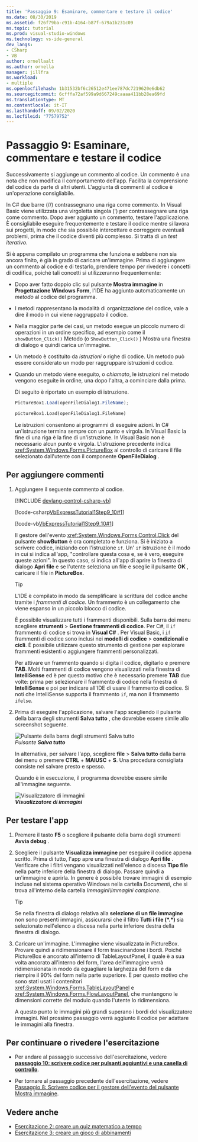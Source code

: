 ```yaml
---
title: 'Passaggio 9: Esaminare, commentare e testare il codice'
ms.date: 08/30/2019
ms.assetid: f26f79ba-c91b-4164-b87f-679a1b231c09
ms.topic: tutorial
ms.prod: visual-studio-windows
ms.technology: vs-ide-general
dev_langs:
- CSharp
- VB
author: ornellaalt
ms.author: ornella
manager: jillfra
ms.workload:
- multiple
ms.openlocfilehash: 1b31532bf6c26512e471ee787dc7219620e6db62
ms.sourcegitcommit: 6cfffa72af599a9d667249caaaa411bb28ea69fd
ms.translationtype: MT
ms.contentlocale: it-IT
ms.lasthandoff: 09/02/2020
ms.locfileid: "77579752"
---
```

# <a name="step-9-review-comment-and-test-your-code"></a>Passaggio 9: Esaminare, commentare e testare il codice

Successivamente si aggiunge un commento al codice. Un commento è una nota che non modifica il comportamento dell'app. Facilita la comprensione del codice da parte di altri utenti. L'aggiunta di commenti al codice è un'operazione consigliabile.

In C# due barre (//) contrassegnano una riga come commento. In Visual Basic viene utilizzata una virgoletta singola (') per contrassegnare una riga come commento. Dopo aver aggiunto un commento, testare l'applicazione. È consigliabile eseguire frequentemente e testare il codice mentre si lavora sui progetti, in modo che sia possibile intercettare e correggere eventuali problemi, prima che il codice diventi più complesso. Si tratta di un *test iterativo*.

Si è appena compilato un programma che funziona e sebbene non sia ancora finito, è già in grado di caricare un'immagine. Prima di aggiungere un commento al codice e di testarlo, prendere tempo per rivedere i concetti di codifica, poiché tali concetti si utilizzeranno frequentemente:

- Dopo aver fatto doppio clic sul pulsante **Mostra immagine** in **Progettazione Windows Form**, l'IDE ha aggiunto automaticamente un *metodo* al codice del programma.

- I metodi rappresentano la modalità di organizzazione del codice, vale a dire il modo in cui viene raggruppato il codice.

- Nella maggior parte dei casi, un metodo esegue un piccolo numero di operazioni in un ordine specifico, ad esempio come il `showButton_Click()` Metodo (o `ShowButton_Click()` ) Mostra una finestra di dialogo e quindi carica un'immagine.

- Un metodo è costituito da *istruzioni* o righe di codice. Un metodo può essere considerato un modo per raggruppare istruzioni d codice.

- Quando un metodo viene eseguito, o *chiamato*, le istruzioni nel metodo vengono eseguite in ordine, una dopo l'altra, a cominciare dalla prima.

   Di seguito è riportato un esempio di istruzione.

  ```csharp
  PictureBox1.Load(openFileDialog1.FileName);
  ```

  ```vb
  pictureBox1.Load(openFileDialog1.FileName)
  ```

   Le istruzioni consentono ai programmi di eseguire azioni. In C# un'istruzione termina sempre con un punto e virgola. In Visual Basic la fine di una riga è la fine di un'istruzione. In Visual Basic non è necessario alcun punto e virgola. L'istruzione precedente indica <xref:System.Windows.Forms.PictureBox> al controllo di caricare il file selezionato dall'utente con il componente **OpenFileDialog** .

## <a name="to-add-comments"></a>Per aggiungere commenti

1. Aggiungere il seguente commento al codice.

     [!INCLUDE [devlang-control-csharp-vb](./includes/devlang-control-csharp-vb.md)]

     [!code-csharp[VbExpressTutorial1Step9_10#1](../ide/codesnippet/CSharp/step-9-review-comment-and-test-your-code_1.cs)]

     [!code-vb[VbExpressTutorial1Step9_10#1](../ide/codesnippet/VisualBasic/step-9-review-comment-and-test-your-code_1.vb)]

    Il gestore dell'evento <xref:System.Windows.Forms.Control.Click> del pulsante **showButton** è ora completato e funziona. Si è iniziato a scrivere codice, iniziando con l'istruzione `if`. Un' `if` istruzione è il modo in cui si indica all'app, "controllare questa cosa e, se è vero, eseguire queste azioni". In questo caso, si indica all'app di aprire la finestra di dialogo **Apri file** e se l'utente seleziona un file e sceglie il pulsante **OK** , caricare il file in **PictureBox**.

    > [!TIP]
    > L'IDE è compilato in modo da semplificare la scrittura del codice anche tramite i *frammenti di codice*. Un frammento è un collegamento che viene espanso in un piccolo blocco di codice.
    >
    >  È possibile visualizzare tutti i frammenti disponibili. Sulla barra dei menu scegliere **strumenti**  >  **Gestione frammenti di codice**. Per C#, il `if` frammento di codice si trova in **Visual C#** . Per Visual Basic, i `if` frammenti di codice sono inclusi nei **modelli di codice**  >  **condizionali e cicli**. È possibile utilizzare questo strumento di gestione per esplorare frammenti esistenti o aggiungere frammenti personalizzati.
    >
    >  Per attivare un frammento quando si digita il codice, digitarlo e premere **TAB**. Molti frammenti di codice vengono visualizzati nella finestra di **IntelliSense** ed è per questo motivo che è necessario premere **TAB** due volte: prima per selezionare il frammento di codice nella finestra di **IntelliSense** e poi per indicare all'IDE di usare il frammento di codice. Si noti che IntelliSense supporta il frammento `if`, ma non il frammento `ifelse`.

1. Prima di eseguire l'applicazione, salvare l'app scegliendo il pulsante della barra degli strumenti **Salva tutto** , che dovrebbe essere simile allo screenshot seguente.

     ![Pulsante della barra degli strumenti Salva tutto](../ide/media/express_iconsaveall.png)<br>
*Pulsante* ***Salva tutto***

     In alternativa, per salvare l'app, scegliere **file**  >  **Salva tutto** dalla barra dei menu o premere **CTRL** + **MAIUSC** + **S**. Una procedura consigliata consiste nel salvare presto e spesso.

     Quando è in esecuzione, il programma dovrebbe essere simile all'immagine seguente.

     ![Visualizzatore di immagini](../ide/media/express_pictureviewerdonerun.png)<br>***Visualizzatore di immagini***

## <a name="to-test-your-app"></a>Per testare l'app

1. Premere il tasto **F5** o scegliere il pulsante della barra degli strumenti **Avvia debug** .

1. Scegliere il pulsante **Visualizza immagine** per eseguire il codice appena scritto. Prima di tutto, l'app apre una finestra di dialogo **Apri file** . Verificare che i filtri vengano visualizzati nell'elenco a discesa **Tipo file** nella parte inferiore della finestra di dialogo. Passare quindi a un'immagine e aprirla. In genere è possibile trovare immagini di esempio incluse nel sistema operativo Windows nella cartella *Documenti*, che si trova all'interno della cartella *Immagini\Immagini campione*.

    > [!TIP]
    > Se nella finestra di dialogo relativa alla **selezione di un file immagine** non sono presenti immagini, assicurarsi che il filtro **Tutti i file (*.\*)** sia selezionato nell'elenco a discesa nella parte inferiore destra della finestra di dialogo.

1. Caricare un'immagine. L'immagine viene visualizzata in PictureBox. Provare quindi a ridimensionare il form trascinandone i bordi. Poiché PictureBox è ancorato all'interno di TableLayoutPanel, il quale è a sua volta ancorato all'interno del form, l'area dell'immagine verrà ridimensionata in modo da eguagliare la larghezza del form e da riempire il 90% del form nella parte superiore. È per questo motivo che sono stati usati i contenitori <xref:System.Windows.Forms.TableLayoutPanel> e <xref:System.Windows.Forms.FlowLayoutPanel>, che mantengono le dimensioni corrette del modulo quando l'utente lo ridimensiona.

     A questo punto le immagini più grandi superano i bordi del visualizzatore immagini. Nel prossimo passaggio verrà aggiunto il codice per adattare le immagini alla finestra.

## <a name="to-continue-or-review"></a>Per continuare o rivedere l'esercitazione

- Per andare al passaggio successivo dell'esercitazione, vedere **[passaggio 10: scrivere codice per pulsanti aggiuntivi e una casella di controllo](../ide/step-10-write-code-for-additional-buttons-and-a-check-box.md)**.

- Per tornare al passaggio precedente dell'esercitazione, vedere [Passaggio 8: Scrivere codice per il gestore dell'evento del pulsante Mostra immagine](../ide/step-8-write-code-for-the-show-a-picture-button-event-handler.md).

## <a name="see-also"></a>Vedere anche

* [Esercitazione 2: creare un quiz matematico a tempo](tutorial-2-create-a-timed-math-quiz.md)
* [Esercitazione 3: creare un gioco di abbinamenti](tutorial-3-create-a-matching-game.md)
